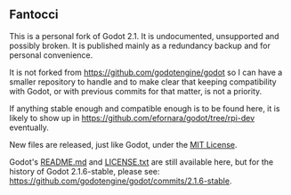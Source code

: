 ## Fantocci

This is a personal fork of Godot 2.1. It is undocumented, unsupported and
possibly broken. It is published mainly as a redundancy backup and for
personal convenience.

It is not forked from <https://github.com/godotengine/godot> so I can have a
smaller repository to handle and to make clear that keeping compatibility with
Godot, or with previous commits for that matter, is not a priority.

If anything stable enough and compatible enough is to be found here, it is
likely to show up in <https://github.com/efornara/godot/tree/rpi-dev>
eventually.

New files are released, just like Godot, under the [MIT License](LICENSE.txt).

Godot's [README.md](GODOT_README.md) and [LICENSE.txt](GODOT_LICENSE.txt) are
still available here, but for the history of Godot 2.1.6-stable, please see:
<https://github.com/godotengine/godot/commits/2.1.6-stable>.
